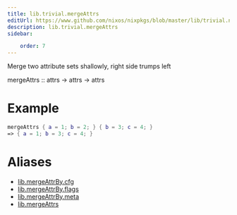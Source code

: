```yaml
---
title: lib.trivial.mergeAttrs
editUrl: https://www.github.com/nixos/nixpkgs/blob/master/lib/trivial.nix#L178C5
description: lib.trivial.mergeAttrs
sidebar:

    order: 7
---
```


Merge two attribute sets shallowly, right side trumps left

mergeAttrs :: attrs -> attrs -> attrs

# Example

```nix
mergeAttrs { a = 1; b = 2; } { b = 3; c = 4; }
=> { a = 1; b = 3; c = 4; }
```


# Aliases

- [lib.mergeAttrBy.cfg](reference/lib/mergeAttrBy/lib-mergeAttrBy-cfg)
- [lib.mergeAttrBy.flags](reference/lib/mergeAttrBy/lib-mergeAttrBy-flags)
- [lib.mergeAttrBy.meta](reference/lib/mergeAttrBy/lib-mergeAttrBy-meta)
- [lib.mergeAttrs](reference/lib/lib-mergeAttrs)



